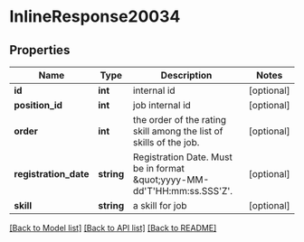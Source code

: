 # InlineResponse20034

## Properties
Name | Type | Description | Notes
------------ | ------------- | ------------- | -------------
**id** | **int** | internal id | [optional] 
**position_id** | **int** | job internal id | [optional] 
**order** | **int** | the order of the rating skill among the list of skills of the job. | [optional] 
**registration_date** | **string** | Registration Date. Must be in format \&quot;yyyy-MM-dd&#x27;T&#x27;HH:mm:ss.SSS&#x27;Z&#x27;. | [optional] 
**skill** | **string** | a skill for job | [optional] 

[[Back to Model list]](../../README.md#documentation-for-models) [[Back to API list]](../../README.md#documentation-for-api-endpoints) [[Back to README]](../../README.md)

